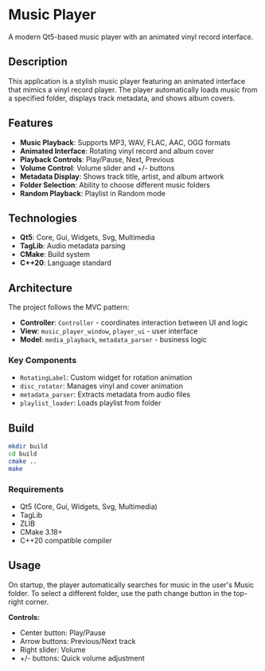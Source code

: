 # Music Player

A modern Qt5-based music player with an animated vinyl record interface.

## Description

This application is a stylish music player featuring an animated interface that mimics a vinyl record player. The player automatically loads music from a specified folder, displays track metadata, and shows album covers.

## Features

- **Music Playback**: Supports MP3, WAV, FLAC, AAC, OGG formats
- **Animated Interface**: Rotating vinyl record and album cover
- **Playback Controls**: Play/Pause, Next, Previous
- **Volume Control**: Volume slider and +/- buttons
- **Metadata Display**: Shows track title, artist, and album artwork
- **Folder Selection**: Ability to choose different music folders
- **Random Playback**: Playlist in Random mode

## Technologies

- **Qt5**: Core, Gui, Widgets, Svg, Multimedia
- **TagLib**: Audio metadata parsing
- **CMake**: Build system
- **C++20**: Language standard

## Architecture

The project follows the MVC pattern:

- **Controller**: `Controller` - coordinates interaction between UI and logic
- **View**: `music_player_window`, `player_ui` - user interface
- **Model**: `media_playback`, `metadata_parser` - business logic

### Key Components

- `RotatingLabel`: Custom widget for rotation animation
- `disc_rotator`: Manages vinyl and cover animation
- `metadata_parser`: Extracts metadata from audio files
- `playlist_loader`: Loads playlist from folder

## Build

```bash
mkdir build
cd build
cmake ..
make
```

### Requirements

- Qt5 (Core, Gui, Widgets, Svg, Multimedia)
- TagLib
- ZLIB
- CMake 3.18+
- C++20 compatible compiler

## Usage

On startup, the player automatically searches for music in the user's Music folder. To select a different folder, use the path change button in the top-right corner.

**Controls:**
- Center button: Play/Pause
- Arrow buttons: Previous/Next track
- Right slider: Volume
- +/- buttons: Quick volume adjustment
